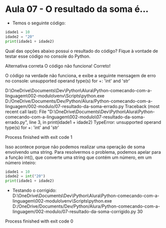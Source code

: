
# Aula 07 - O resultado da soma é...

- Temos o seguinte código:

~~~~python
idade1 = 10
idade2 = "20"
print(idade1 + idade2)
~~~~

Qual das opções abaixo possui o resultado do código? Fique à vontade de testar esse código no console do Python.

Alternativa correta
O código não funciona!
Correto!

O código na verdade não funciona, e exibe a seguinte mensagem de erro no console:
    unsupported operand type(s) for +: 'int' and 'str'


D:\OneDrive\Documents\Dev\Python\Alura\Python-comecando-com-a-linguagem\002-modulo\venv\Scripts\python.exe D:/OneDrive/Documents/Dev/Python/Alura/Python-comecando-com-a-linguagem/002-modulo/07-resultado-da-soma-errado.py
Traceback (most recent call last):
  File "D:\OneDrive\Documents\Dev\Python\Alura\Python-comecando-com-a-linguagem\002-modulo\07-resultado-da-soma-errado.py", line 3, in <module>
    print(idade1 + idade2)
TypeError: unsupported operand type(s) for +: 'int' and 'str'

Process finished with exit code 1


Isso acontece porque não podemos realizar uma operação de soma envolvendo uma string. Para resolvermos o problema, podemos apelar para a função int(), que converte uma string que contém um número, em um número inteiro:

~~~~python
idade1 = 10
idade2 = int("20")
print(idade1 + idade2)
~~~~


- Testando o corrigido:
D:\OneDrive\Documents\Dev\Python\Alura\Python-comecando-com-a-linguagem\002-modulo\venv\Scripts\python.exe D:/OneDrive/Documents/Dev/Python/Alura/Python-comecando-com-a-linguagem/002-modulo/07-resultado-da-soma-corrigido.py
30

Process finished with exit code 0
